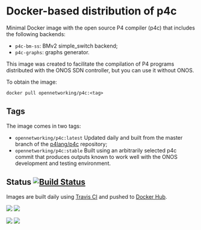 # Docker-based distribution of p4c

Minimal Docker image with the open source P4 compiler (p4c) that includes the
following backends:

* `p4c-bm-ss`: BMv2 simple_switch backend;
* `p4c-graphs`: graphs generator.

This image was created to facilitate the compilation of P4 programs distributed
with the ONOS SDN controller, but you can use it without ONOS.

To obtain the image:

    docker pull opennetworking/p4c:<tag>

## Tags

The image comes in two tags:

* `opennetworking/p4c:latest` Updated daily and built from the master branch of
  the [p4lang/p4c][p4c] repository;
* `opennetworking/p4c:stable` Built using an arbitrarily selected p4c commit that
  produces outputs known to work well with the ONOS development and testing
  environment.

## Status [![Build Status](https://travis-ci.org/opennetworkinglab/p4c-docker.svg?branch=master)][Travis]

Images are built daily using [Travis CI][Travis] and pushed to 
[Docker Hub][Docker Hub].

[![](https://images.microbadger.com/badges/version/opennetworking/p4c:latest.svg)](https://microbadger.com/images/opennetworking/p4c:latest)
[![](https://images.microbadger.com/badges/image/opennetworking/p4c:latest.svg)](https://microbadger.com/images/opennetworking/p4c:latest)

[![](https://images.microbadger.com/badges/version/opennetworking/p4c:stable.svg)](https://microbadger.com/images/opennetworking/p4c:stable)
[![](https://images.microbadger.com/badges/image/opennetworking/p4c:stable.svg)](https://microbadger.com/images/opennetworking/p4c:stable)

[Travis]: https://travis-ci.org/opennetworkinglab/p4c-docker
[Docker Hub]: https://hub.docker.com/r/opennetworking/p4c
[p4c]: https://github.com/p4lang/p4c
